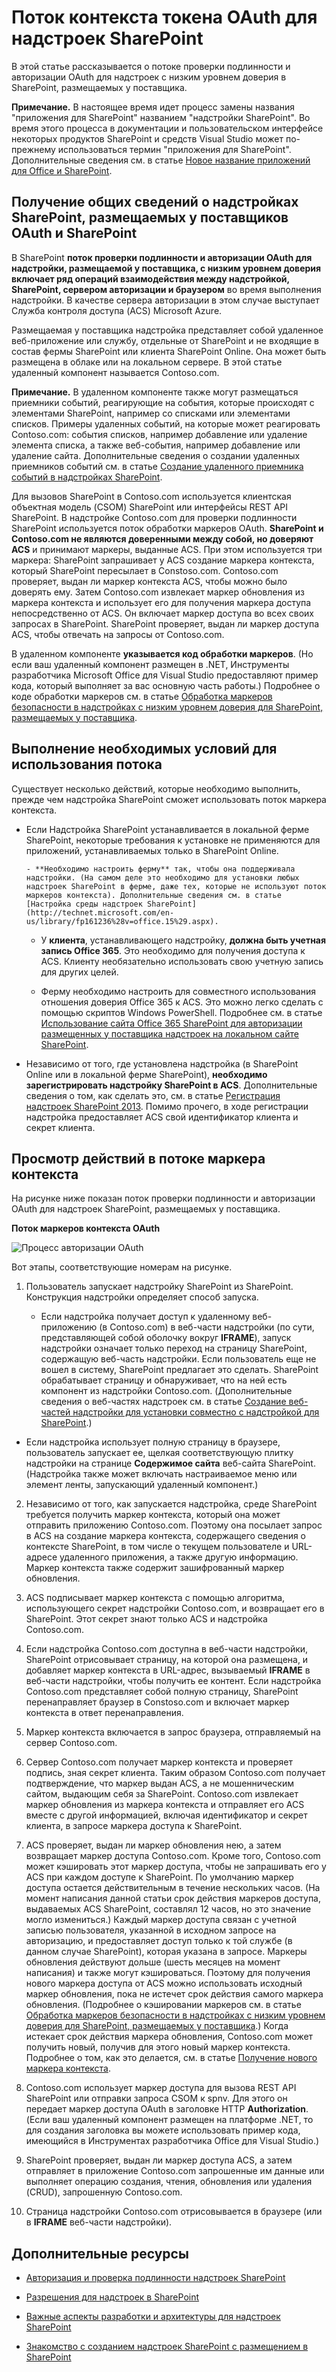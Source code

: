 # <a name="context-token-oauth-flow-for-sharepoint-add-ins"></a>Поток контекста токена OAuth для надстроек SharePoint
В этой статье рассказывается о потоке проверки подлинности и авторизации OAuth для надстроек с низким уровнем доверия в SharePoint, размещаемых у поставщика.
 

 **Примечание.** В настоящее время идет процесс замены названия "приложения для SharePoint" названием "надстройки SharePoint". Во время этого процесса в документации и пользовательском интерфейсе некоторых продуктов SharePoint и средств Visual Studio может по-прежнему использоваться термин "приложения для SharePoint". Дополнительные сведения см. в статье [Новое название приложений для Office и SharePoint](new-name-for-apps-for-sharepoint#bk_newname).
 


## <a name="get-an-overview-of-oauth-and-sharepoint-provider-hosted-sharepoint-add-ins"></a>Получение общих сведений о надстройках SharePoint, размещаемых у поставщиков OAuth и SharePoint
<a name="OAuth_Actors"> </a>

В SharePoint **поток проверки подлинности и авторизации OAuth для надстройки, размещаемой у поставщика, с низким уровнем доверия включает ряд операций взаимодействия между надстройкой, SharePoint, сервером авторизации и браузером** во время выполнения надстройки. В качестве сервера авторизации в этом случае выступает Служба контроля доступа (ACS) Microsoft Azure.
 

 
Размещаемая у поставщика надстройка представляет собой удаленное веб-приложение или службу, отдельные от SharePoint и не входящие в состав фермы SharePoint или клиента SharePoint Online. Она может быть размещена в облаке или на локальном сервере. В этой статье удаленный компонент называется Contoso.com.
 

 

 **Примечание.** В удаленном компоненте также могут размещаться приемники событий, реагирующие на события, которые происходят с элементами SharePoint, например со списками или элементами списков. Примеры удаленных событий, на которые может реагировать Contoso.com: события списков, например добавление или удаление элемента списка, а также веб-события, например добавление или удаление сайта. Дополнительные сведения о создании удаленных приемников событий см. в статье [Создание удаленного приемника событий в надстройках SharePoint](create-a-remote-event-receiver-in-sharepoint-add-ins).
 

Для вызовов SharePoint в Contoso.com используется клиентская объектная модель (CSOM) SharePoint или интерфейсы REST API SharePoint. В надстройке Contoso.com для проверки подлинности SharePoint используется поток обработки маркеров OAuth. **SharePoint и Contoso.com не являются доверенными между собой, но доверяют ACS** и принимают маркеры, выданные ACS. При этом используется три маркера: SharePoint запрашивает у ACS создание маркера контекста, который SharePoint пересылает в Constoso.com. Contoso.com проверяет, выдан ли маркер контекста ACS, чтобы можно было доверять ему. Затем Contoso.com извлекает маркер обновления из маркера контекста и использует его для получения маркера доступа непосредственно от ACS. Он включает маркер доступа во всех своих запросах в SharePoint. SharePoint проверяет, выдан ли маркер доступа ACS, чтобы отвечать на запросы от Contoso.com.
 

 
 В удаленном компоненте **указывается код обработки маркеров**. (Но если ваш удаленный компонент размещен в .NET, Инструменты разработчика Microsoft Office для Visual Studio предоставляют пример кода, который выполняет за вас основную часть работы.) Подробнее о коде обработки маркеров см. в статье [Обработка маркеров безопасности в надстройках с низким уровнем доверия для SharePoint, размещаемых у поставщика](handle-security-tokens-in-provider-hosted-low-trust-sharepoint-add-ins).
 

 

## <a name="complete-the-prerequisites-for-using-the-flow"></a>Выполнение необходимых условий для использования потока
<a name="Prerequisites"> </a>

Существует несколько действий, которые необходимо выполнить, прежде чем надстройка SharePoint сможет использовать поток маркера контекста. 
 

 

- Если Надстройка SharePoint устанавливается в локальной ферме SharePoint, некоторые требования к установке не применяются для приложений, устанавливаемых только в SharePoint Online.
    
      - **Необходимо настроить ферму** так, чтобы она поддерживала надстройки. (На самом деле это необходимо для установки любых надстроек SharePoint в ферме, даже тех, которые не используют поток маркеров контекста). Дополнительные сведения см. в статье [Настройка среды надстроек SharePoint](http://technet.microsoft.com/en-us/library/fp161236%28v=office.15%29.aspx).
    
 
  - У **клиента**, устанавливающего надстройку, **должна быть учетная запись Office 365**. Это необходимо для получения доступа к ACS. Клиенту необязательно использовать свою учетную запись для других целей.
    
 
  - Ферму необходимо настроить для совместного использования отношения доверия Office 365 к ACS. Это можно легко сделать с помощью скриптов Windows PowerShell. Подробнее см. в статье  [Использование сайта Office 365 SharePoint для авторизации размещенных у поставщика надстроек на локальном сайте SharePoint](use-an-office-365-sharepoint-site-to-authorize-provider-hosted-add-ins-on-an-on-premises-sharepoint-site).
    
 
- Независимо от того, где установлена надстройка (в SharePoint Online или в локальной ферме SharePoint), **необходимо зарегистрировать надстройку SharePoint в ACS**. Дополнительные сведения о том, как сделать это, см. в статье [Регистрация надстроек SharePoint 2013](register-sharepoint-add-ins-2013). Помимо прочего, в ходе регистрации надстройка предоставляет ACS свой идентификатор клиента и секрет клиента.
    
 

## <a name="see-the-steps-in-the-context-token-flow"></a>Просмотр действий в потоке маркера контекста
<a name="OAuth_ProcessFlowSteps"> </a>

На рисунке ниже показан поток проверки подлинности и авторизации OAuth для надстроек SharePoint, размещаемых у поставщика.
 

 

**Поток маркеров контекста OAuth**

 

 
![Процесс авторизации OAuth](../../images/833fcdcc-1755-438b-9ada-dce9646564c0.gif)
 
Вот этапы, соответствующие номерам на рисунке.
 

 

 

1. Пользователь запускает надстройку SharePoint из SharePoint. Конструкция надстройки определяет способ запуска.
    
      - Если надстройка получает доступ к удаленному веб-приложению (в Contoso.com) в веб-части надстройки (по сути, представляющей собой оболочку вокруг **IFRAME**), запуск надстройки означает только переход на страницу SharePoint, содержащую веб-часть надстройки. Если пользователь еще не вошел в систему, SharePoint предлагает это сделать. SharePoint обрабатывает страницу и обнаруживает, что на ней есть компонент из надстройки Contoso.com. (Дополнительные сведения о веб-частях надстроек см. в статье  [Создание веб-частей надстройки для установки совместно с надстройкой для SharePoint](create-add-in-parts-to-install-with-your-sharepoint-add-in).)
    
 
  - Если надстройка использует полную страницу в браузере, пользователь запускает ее, щелкая соответствующую плитку надстройки на странице **Содержимое сайта** веб-сайта SharePoint. (Надстройка также может включать настраиваемое меню или элемент ленты, запускающий удаленный компонент.)
    
 
2. Независимо от того, как запускается надстройка, среде SharePoint требуется получить маркер контекста, который она может отправить приложению Contoso.com. Поэтому она посылает запрос в ACS на создание маркера контекста, содержащего сведения о контексте SharePoint, в том числе о текущем пользователе и URL-адресе удаленного приложения, а также другую информацию. Маркер контекста также содержит зашифрованный маркер обновления.
    
 
3. ACS подписывает маркер контекста с помощью алгоритма, использующего секрет надстройки Contoso.com, и возвращает его в SharePoint. Этот секрет знают только ACS и надстройка Contoso.com.
    
 
4. Если надстройка Contoso.com доступна в веб-части надстройки, SharePoint отрисовывает страницу, на которой она размещена, и добавляет маркер контекста в URL-адрес, вызываемый **IFRAME** в веб-части надстройки, чтобы получить ее контент. Если надстройка Contoso.com представляет собой полную страницу, SharePoint перенаправляет браузер в Constoso.com и включает маркер контекста в ответ перенаправления.
    
 
5. Маркер контекста включается в запрос браузера, отправляемый на сервер Contoso.com.
    
 
6. Сервер Contoso.com получает маркер контекста и проверяет подпись, зная секрет клиента. Таким образом Contoso.com получает подтверждение, что маркер выдан ACS, а не мошенническим сайтом, выдающим себя за SharePoint. Contoso.com извлекает маркер обновления из маркера контекста и отправляет его ACS вместе с другой информацией, включая идентификатор и секрет клиента, в запросе маркера доступа к SharePoint.
    
 
7. ACS проверяет, выдан ли маркер обновления нею, а затем возвращает маркер доступа Contoso.com. Кроме того, Contoso.com может кэшировать этот маркер доступа, чтобы не запрашивать его у ACS при каждом доступе к SharePoint. По умолчанию маркер доступа остается действительным в течение нескольких часов. (На момент написания данной статьи срок действия маркеров доступа, выдаваемых ACS SharePoint, составлял 12 часов, но это значение могло измениться.) Каждый маркер доступа связан с учетной записью пользователя, указанной в исходном запросе на авторизацию, и предоставляет доступ только к той службе (в данном случае SharePoint), которая указана в запросе. Маркеры обновления действуют дольше (шесть месяцев на момент написания) и также могут кэшироваться. Поэтому для получения нового маркера доступа от ACS можно использовать исходный маркер обновления, пока не истечет срок действия самого маркера обновления. (Подробнее о кэшировании маркеров см. в статье  [Обработка маркеров безопасности в надстройках с низким уровнем доверия для SharePoint, размещаемых у поставщика](handle-security-tokens-in-provider-hosted-low-trust-sharepoint-add-ins).) Когда истекает срок действия маркера обновления, Contoso.com может получить новый, получив для этого новый маркер контекста. Подробнее о том, как это делается, см. в статье  [Получение нового маркера контекста](handle-security-tokens-in-provider-hosted-low-trust-sharepoint-add-ins#GetNewContextToken).
    
 
8. Contoso.com использует маркер доступа для вызова REST API SharePoint или отправки запроса CSOM к spnv. Для этого он передает маркер доступа OAuth в заголовке HTTP **Authorization**. (Если ваш удаленный компонент размещен на платформе .NET, то для создания заголовка вы можете использовать пример кода, имеющийся в Инструментах разработчика Office для Visual Studio.)
    
 
9. SharePoint проверяет, выдан ли маркер доступа ACS, а затем отправляет в приложение Contoso.com запрошенные им данные или выполняет операцию создания, чтения, обновления или удаления (CRUD), запрошенную Contoso.com.
    
 
10. Страница надстройки Contoso.com отрисовывается в браузере (или в **IFRAME** веб-части надстройки).
    
 

## <a name="additional-resources"></a>Дополнительные ресурсы
<a name="Filename_AdditionalResources"> </a>


-  [Авторизация и проверка подлинности надстроек SharePoint](authorization-and-authentication-of-sharepoint-add-ins)
    
 
-  [Разрешения для надстроек в SharePoint](add-in-permissions-in-sharepoint-2013)
    
 
-  [Важные аспекты разработки и архитектуры для надстроек SharePoint](important-aspects-of-the-sharepoint-add-in-architecture-and-development-landscape)
    
 
-  [Знакомство с созданием надстроек SharePoint с размещением в SharePoint](get-started-creating-sharepoint-hosted-sharepoint-add-ins)
    
 

